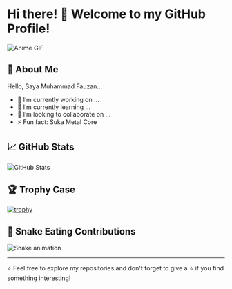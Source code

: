 # Hi there! 👋 Welcome to my GitHub Profile!

![Anime GIF]([https://media.giphy.com/media/3o7btMCltyDvSgF92E/giphy.gif)

## 🌟 About Me

Hello, Saya Muhammad Fauzan...

- 🔭 I’m currently working on ...
- 🌱 I’m currently learning ...
- 👯 I’m looking to collaborate on ...
- ⚡ Fun fact: Suka Metal Core

## 📈 GitHub Stats

![GitHub Stats](https://github-readme-stats.vercel.app/api?username=mhmmdffzz&show_icons=true&theme=radical)

## 🏆 Trophy Case

[![trophy](https://github-profile-trophy.vercel.app/?username=mhmmdffzz&theme=onedark)](https://github.com/ryo-ma/github-profile-trophy)

## 🐍 Snake Eating Contributions

![Snake animation](https://github.com/username/mhmmdffzz/blob/output/github-contribution-grid-snake.svg)

---

⭐️ Feel free to explore my repositories and don't forget to give a ⭐️ if you find something interesting!
